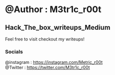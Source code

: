 # @Author : M3tr1c_r00t
## Hack_The_box_writeups_Medium
Feel free to visit checkout my writeups!

### Socials
@instagram : https://instagram.com/Metric_r00t
<br>@Twitter : https://twitter.com/M3tr1c_r00t
